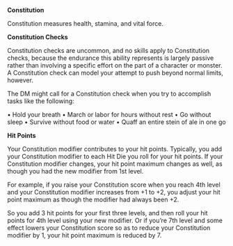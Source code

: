 __**Constitution**__

Constitution measures health, stamina, and vital force.

**Constitution Checks**

Constitution checks are uncommon, and no skills apply to Constitution checks, because the endurance this ability represents is largely passive rather than involving a specific effort on the part of a character or monster. A Constitution check can model your attempt to push beyond normal limits, however.

The DM might call for a Constitution check when you try to accomplish tasks like the following:

• Hold your breath
• March or labor for hours without rest
• Go without sleep
• Survive without food or water
• Quaff an entire stein of ale in one go

**Hit Points**

Your Constitution modifier contributes to your hit points. Typically, you add your Constitution modifier to each Hit Die you roll for your hit points. If your Constitution modifier changes, your hit point maximum changes as well, as though you had the new modifier from 1st level.

For example, if you raise your Constitution score when you reach 4th level and your Constitution modifier increases from +1 to +2, you adjust your hit point maximum as though the modifier had always been +2. 

So you add 3 hit points for your first three levels, and then roll your hit points for 4th level using your new modifier. Or if you’re 7th level and some effect lowers your Constitution score so as to reduce your Constitution modifier by 1, your hit point maximum is reduced by 7.